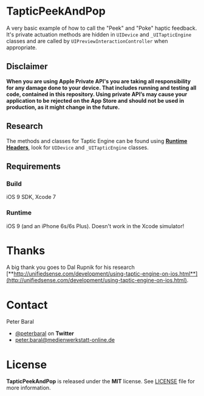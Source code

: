 # TapticPeekAndPop

A very basic example of how to call the "Peek" and "Poke" haptic feedback. 
It's private actuation methods are hidden in `UIDevice` and `_UITapticEngine` classes and are called by `UIPreviewInteractionController` when appropriate.

## Disclaimer

**When you are using Apple Private API's you are taking all responsibility for any damage done to your device. That includes running and testing all code, contained in this repository.
Using private API’s may cause your application to be rejected on the App Store and should not be used in production, as it might change in the future.**

## Research

The methods and classes for Taptic Engine can be found using [**Runtime Headers**](https://github.com/nst/iOS-Runtime-Headers), look for `UIDevice` and `_UITapticEngine` classes.


## Requirements

### Build

iOS 9 SDK, Xcode 7

### Runtime

iOS 9 (and an iPhone 6s/6s Plus). Doesn't work in the Xcode simulator!

# Thanks

A big thank you goes to Dal Rupnik for his research
[**http://unifiedsense.com/development/using-taptic-engine-on-ios.html**](http://unifiedsense.com/development/using-taptic-engine-on-ios.html).

Contact
======

Peter Baral

- [@peterbaral](https://twitter.com/peterbaral) on **Twitter**
- [peter.baral@medienwerkstatt-online.de](mailto:peter.baral@medienwerkstatt-online.de)

License
======

**TapticPeekAndPop** is released under the **MIT** license. See [LICENSE](https://github.com/peterbaral/TapticPeekAndPop/blob/master/LICENSE.txt) file for more information.
